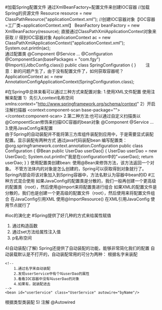 #加载Spring配置文件
通过XmlBeanFactory+配置文件来创建IOC容器
   //加载Spring的资源文件
        Resource resource = new ClassPathResource("applicationContext.xml");
   //创建IOC容器对象【IOC容器=工厂类+applicationContext.xml】
        BeanFactory beanFactory = new XmlBeanFactory(resource);
直接通过ClassPathXmlApplicationContext对象来获取
        // 得到IOC容器对象
        ApplicationContext ac = new ClassPathXmlApplicationContext("applicationContext.xml");
        System.out.println(ac);  
通过配置类
@Component @Service ...
@Configuration
@ComponentScan(basePackages = "com.fgy")
@Import({JdbcConfig.class})
public class SpringConfiguration {
}
　　注意：新的问题产生了，由于没有配置文件了，如何获取容器呢？
ApplicationContext ac = new AnnotationConfigApplicationContext(SpringConfiguration.class);
        
#在Spring中总体来看可以通过三种方式来配置对象:
1.使用XML文件配置
 <bean id="user" class="User"/> 
使用注解来配置
1）先引入context名称空间
xmlns:context="http://www.springframework.org/schema/context"
2）开启注解扫描器
<context:component-scan base-package=""></context:component-scan>
2.第二种方法:也可以通过自定义扫描类以@CompoentScan修饰来扫描IOC容器的bean对象
@Component @Service ...
3.使用JavaConfig来配置  
由于Spring的自动装配并不能将第三方库组件装配到应用中，于是需要显式装配配置。显示装配有两种方式
通过java代码装配bean
编写配置类：
@org.springframework.context.annotation.Configuration
public class Configuration {
    @Bean
    public UserDao userDao() {
        UserDao userDao = new UserDao();
        System.out.println("我是在configuration中的"+userDao);
        return userDao;
    }
}
使用配置类创建bean:
使用@Bean来修饰方法，该方法返回一个对象。
不管方法体内的对象是怎么创建的，Spring可以获取得到对象就行了。
Spring内部会将该对象加入到Spring容器中，方法名默认为容器中bean的ID
#三种方式混合使用
如果JavaConfig的配置类是分散的，我们一般再创建一个更高级的配置类（root），然后使用@Import来将配置类进行组合
如果XML的配置文件是分散的，我们也是创建一个更高级的配置文件（root），然后使用来将配置文件组合
在JavaConfig引用XML
使用@ImportResource()
在XML引用JavaConfig
使用<bean>节点就行了

#ioc的演化史
#Spring提供了好几种的方式来给属性赋值
1) 通过构造函数
    <!--创建userService对象-->
    <bean id="userService" class="UserService">
        <!--要想在userService层中能够引用到userDao，就必须先创建userDao对象-->
        <constructor-arg index="0" name="userDao" type="UserDao" ref="userDao"></constructor-arg>
    </bean>
2) 通过set方法给属性注入值
    <bean id="userService" class="UserService">
        <property name="userDao" ref="userDao"/>
    </bean>
3) p名称空间
  <!--不用写property节点了，直接使用p名称空间-->
  <bean id="userService" class="UserService" p:userDao-ref="userDao"/>
4)自动装配(了解)
Spring还提供了自动装配的功能，能够非常简化我们的配置
自动装载默认是不打开的，自动装配常用的可分为两种：
根据名字来装配
  <bean id="userDao" class="UserDao"/>

    <!--
        1.通过名字来自动装配
        2.发现userService中有个叫userDao的属性
        3.看看IOC容器中没有叫userDao的对象
        4.如果有，就装配进去
    -->
    <bean id="userService" class="UserService" autowire="byName"/>
根据类型类装配
    <bean id="userService" class="UserService" autowire="byType"/>
5) 注解
    @Autowired  


             